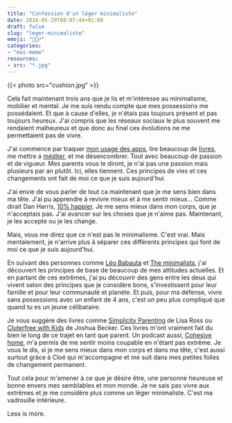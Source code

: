 ```yaml
---
title: "Confession d'un léger minimaliste"
date: 2018-05-29T08:07:44+01:00
draft: false
slug: "leger-minimaliste"
emoji: "🧘🏼‍♂️"
categories:
- "moi-meme"
resources:
- src: "*.jpg"
--- 
```


{{< photo src="cushion.jpg" >}}

Cela fait maintenant trois ans que je lis et m'intéresse au minimalisme, mobilier et mental. Je me suis rendu compte que mes possessions me possédaient. Et que à cause d'elles, je n'étais pas toujours présent et pas toujours heureux. J'ai compris que les réseaux sociaux le plus souvent me rendaient malheureux et que donc au final ces évolutions ne me permettaient pas de vivre.

J'ai commence par traquer [mon usage des apps](https://inthemoment.io), lire beaucoup de [livres](https://www.goodreads.com/yann_ck), me mettre a [méditer](http://headspace.com), et me désencombrer. Tout avec beaucoup de passion et de vigueur. Mes parents vous le diront, je n'ai pas une passion mais plusieurs par an plutôt. Ici, elles tiennent. Ces principes de vies et ces changements ont fait de moi ce que je suis aujourd'hui.

J'ai envie de vous parler de tout ca maintenant que je me sens bien dans ma tête. J'ai pu apprendre à revivre mieux et à me sentir mieux... Comme dirait Dan Harris, [10% happier](https://www.amazon.fr/Comment-suis-devenu-plus-heureux/dp/2501098773). Je me sens mieux dans mon corps, que je n'acceptais pas. J'ai avancer sur les choses que je n'aime pas. Maintenant, je les accepte ou je les change. 

Mais, vous me direz que ce n'est pas le minimalisme. C'est vrai. Mais mentalement, je n'arrive plus à séparer ces différents principes qui font de moi ce que je suis aujourd'hui.

En suivant des personnes comme [Léo Babauta](https://zenhabits.com) et [The minimalists](https://theminimalists.com), j'ai découvert les principes de base de beaucoup de mes attitudes actuelles. Et en partant de ces extrêmes, j'ai pu découvrir des gens entre les deux qui vivent selon des principes que je considère bons, s'investissent pour leur famille et pour leur communauté et planète. Et puis, pour ma défense, vivre sans possessions avec un enfant de 4 ans, c'est un peu plus compliqué que quand tu es un jeune célibataire. 

Je vous suggère des livres comme [Simplicity Parenting](https://www.goodreads.com/book/show/8133062-simplicity-parenting) de Lisa Ross ou [Cluterfree with Kids](https://www.goodreads.com/book/show/20618993-clutterfree-with-kids) de Joshua Becker. Ces livres m'ont vraiment fait du bien le long de ce trajet en tant que parent. Un podcast aussi, [Cohesive home](https://cohesivehome.com), m'a permis de me sentir moins coupable en n'étant pas extrême. Je vous le dis, si je me sens mieux dans mon corps et dans ma tête, c'est aussi surtout gràce à Cloé qui m'accompagne et me suit dans mes petites folies de changement permanent.

Tout cela pour m'amener à ce que je désire être, une personne heureuse et bonne envers mes semblables et mon monde. Je ne sais pas vivre aux extrêmes et je me considère plus comme un léger minimaliste. C'est ma vadrouille intérieure. 

Less is more. 

